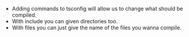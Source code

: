 - Adding commands to tsconfig will allow us to change what should be compiled.
- With include you can given directories too.
- With files you can just give the name of the files you wanna compile.